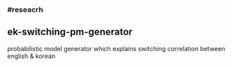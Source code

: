 ### #reseacrh
## ek-switching-pm-generator
probabilistic model generator which explains switching correlation between english &amp; korean
